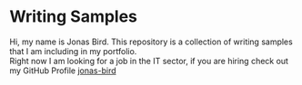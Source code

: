 # Writing Samples 

Hi, my name is Jonas Bird. This repository is a collection of writing samples that I am including in my portfolio.  
Right now I am looking for a job in the IT sector, if you are hiring check out my GitHub Profile [jonas-bird](https://github.com/jonas-bird/jonas-bird)
